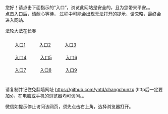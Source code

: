 您好！请点击下面指示的“入口”，浏览此网站是安全的，且为您带来平安。。 <br/>
点击入口后，请耐心等待， 过程中可能会出现无法打开的提示，请忽略，最终会进入网站. </br>

法轮大法在长春<br/>
<div style="padding:10px"><a style="margin:20px" target="_blank" href="https://d30fqsz43aqist.cloudfront.net/2Qpsp?szaoct" id="ccLink1" rel="nofollow">入口1</a> <a target="_blank" style="margin:20px" href="https://d2xy5wkpnauyn2.cloudfront.net/2Qpsp?hkpkjmiz" id="ccLink2" rel="nofollow">入口2</a> <a style="margin:20px" target="_blank" href="https://d2q94sd9f4qt9.cloudfront.net/2Qpsp?baqlg" id="ccLink3" rel="nofollow">入口3</a></div>

<div style="padding:10px" ><a style="margin:20px" target="_blank" href="https://d30fqsz43aqist.cloudfront.net/2Qpsp?szaoct" id="ccLink4" rel="nofollow">入口4</a> <a style="margin:20px" href="https://d2xy5wkpnauyn2.cloudfront.net/2Qpsp?hkpkjmiz" target="_blank" id="ccLink5" rel="nofollow">入口5</a> <a style="margin:20px" href="https://d2q94sd9f4qt9.cloudfront.net/2Qpsp?baqlg" target="_blank" id="ccLink6" rel="nofollow">入口6</a></div>

<div style="padding:10px"><a style="margin:20px" target="_blank" href="https://d30fqsz43aqist.cloudfront.net/2Qpsp?szaoct" id="ccLink7" rel="nofollow">入口7</a> <a style="margin:20px" href="https://d2xy5wkpnauyn2.cloudfront.net/2Qpsp?hkpkjmiz" target="_blank" id="ccLink8" rel="nofollow">入口8</a> <a style="margin:20px" target="_blank" href="https://d2q94sd9f4qt9.cloudfront.net/2Qpsp?baqlg" id="ccLink9" rel="nofollow">入口9</a></div>

<br/>



请复制并记住免翻墙网址 https://github.com/yntd/changchunzx (http后一定要加s)，在电脑或手机的浏览器均可访问。。<br/>

微信如提示停止访问该网页，须先点击右上角，选择浏览器打开。
